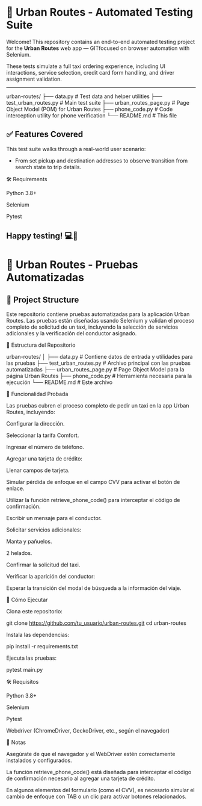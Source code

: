 # 🚕 Urban Routes - Automated Testing Suite

Welcome! This repository contains an end-to-end automated testing project for the **Urban Routes** web app — GITfocused on browser automation with Selenium.

These tests simulate a full taxi ordering experience, including UI interactions, service selection, credit card form handling, and driver assignment validation.

---
urban-routes/
├── data.py # Test data and helper utilities
├── test_urban_routes.py # Main test suite
├── urban_routes_page.py # Page Object Model (POM) for Urban Routes
├── phone_code.py # Code interception utility for phone verification
└── README.md # This file

## ✅ Features Covered

This test suite walks through a real-world user scenario:

- From set pickup and destination addresses to  observe transition from search state to trip details.

🛠 Requirements

Python 3.8+

Selenium

Pytest

Happy testing! 💻🧪
---
# 🚕 Urban Routes - Pruebas Automatizadas 

## 📁 Project Structure

Este repositorio contiene pruebas automatizadas para la aplicación Urban Routes. Las pruebas están diseñadas usando Selenium y validan el proceso completo de solicitud de un taxi, incluyendo la selección de servicios adicionales y la verificación del conductor asignado.

📂 Estructura del Repositorio

urban-routes/
│
├── data.py             # Contiene datos de entrada y utilidades para las pruebas
├── test_urban_routes.py             # Archivo principal con las pruebas automatizadas
├── urban_routes_page.py   # Page Object Model para la página Urban Routes
├── phone_code.py    # Herramienta necesaria para la ejecución
└── README.md           # Este archivo

🚕 Funcionalidad Probada

Las pruebas cubren el proceso completo de pedir un taxi en la app Urban Routes, incluyendo:

Configurar la dirección.

Seleccionar la tarifa Comfort.

Ingresar el número de teléfono.

Agregar una tarjeta de crédito:

Llenar campos de tarjeta.

Simular pérdida de enfoque en el campo CVV para activar el botón de enlace.

Utilizar la función retrieve_phone_code() para interceptar el código de confirmación.

Escribir un mensaje para el conductor.

Solicitar servicios adicionales:

Manta y pañuelos.

2 helados.

Confirmar la solicitud del taxi.

Verificar la aparición del conductor:

Esperar la transición del modal de búsqueda a la información del viaje.

🚀 Cómo Ejecutar

Clona este repositorio:

git clone https://github.com/tu_usuario/urban-routes.git
cd urban-routes

Instala las dependencias:

pip install -r requirements.txt

Ejecuta las pruebas:

pytest main.py

🛠 Requisitos

Python 3.8+

Selenium

Pytest

Webdriver (ChromeDriver, GeckoDriver, etc., según el navegador)

📌 Notas

Asegúrate de que el navegador y el WebDriver estén correctamente instalados y configurados.

La función retrieve_phone_code() está diseñada para interceptar el código de confirmación necesario al agregar una tarjeta de crédito.

En algunos elementos del formulario (como el CVV), es necesario simular el cambio de enfoque con TAB o un clic para activar botones relacionados.
